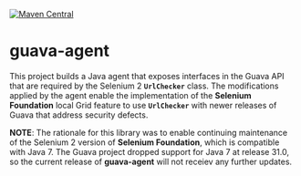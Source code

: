 [![Maven Central](https://img.shields.io/maven-central/v/com.nordstrom.tools/guava-agent.svg)](https://search.maven.org/search?q=g:com.nordstrom.tools%20AND%20a:guava-agent&core=gav)

# guava-agent
This project builds a Java agent that exposes interfaces in the Guava API that are required by the Selenium 2 **`UrlChecker`** class. The modifications applied by the agent enable the implementation of the **Selenium Foundation** local Grid feature to use **`UrlChecker`** with newer releases of Guava that address security defects.

**NOTE**: The rationale for this library was to enable continuing maintenance of the Selenium 2 version of **Selenium Foundation**, which is compatible with Java 7. The Guava project dropped support for Java 7 at release 31.0, so the current release of **guava-agent** will not receiev any further updates.
